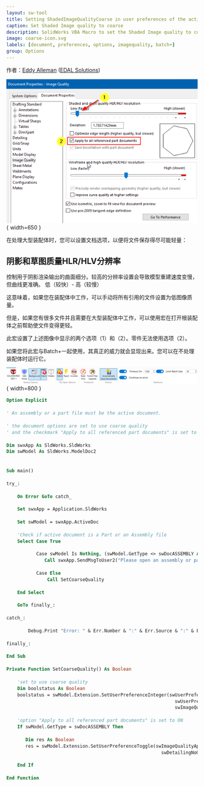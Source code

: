 ```yaml
---
layout: sw-tool
title: Setting ShadedImageQualityCoarse in user preferences of the active document using SOLIDWORKS API
caption: Set Shaded Image quality to coarse
description: SolidWorks VBA Macro to set the Shaded Image quality to coarse in Part and Assembly files. Also the checkmark "Apply to all referenced part documents" is set to ON if the active document is an assembly.
image: coarse-icon.svg
labels: [document, preferences, options, imagequality, batch+]
group: Options
---
```

作者：[Eddy Alleman](https://www.linkedin.com/in/eddyalleman/) ([EDAL Solutions](www.edalsolutions.be))

![将阴影图像质量设置为粗糙](Image-Quality-Coarse.png){ width=650 }

在处理大型装配体时，您可以设置文档选项，以便将文件保存得尽可能轻量：

## 阴影和草图质量HLR/HLV分辨率
控制用于阴影渲染输出的曲面细分。较高的分辨率设置会导致模型重建速度变慢，但曲线更准确。
低（较快）- 高（较慢）

这意味着，如果您在装配体中工作，可以手动将所有引用的文件设置为低图像质量。

但是，如果您有很多文件并且需要在大型装配体中工作，可以使用宏在打开根装配体之前帮助使文件变得更轻。

此宏设置了上述图像中显示的两个选项（1）和（2）。零件无法使用选项（2）。

如果您将此宏与Batch+一起使用，其真正的威力就会显现出来。您可以在不处理装配体时运行它。

![示例设置，让Batch+在后台运行并处理文件的保存](batch-plus-settings.png){ width=800 }

~~~ vb
Option Explicit

' An assembly or a part file must be the active document.

' the document options are set to use coarse quality
' and the checkmark "Apply to all referenced part documents" is set to ON if the active document is an assembly

Dim swxApp As SldWorks.SldWorks
Dim swModel As SldWorks.ModelDoc2


Sub main()

try_:

    On Error GoTo catch_

    Set swxApp = Application.SldWorks
    
    Set swModel = swxApp.ActiveDoc

    'Check if active document is a Part or an Assembly file
    Select Case True
    
           Case swModel Is Nothing, (swModel.GetType <> swDocASSEMBLY And swModel.GetType <> swDocPART)
              Call swxApp.SendMsgToUser2("Please open an assembly or part file", swMbInformation, swMbOk)
                           
           Case Else
               Call SetCoarseQuality
               
    End Select

    GoTo finally_:
    
catch_:

        Debug.Print "Error: " & Err.Number & ":" & Err.Source & ":" & Err.Description
    
finally_:
    
End Sub

Private Function SetCoarseQuality() As Boolean
                  
    'set to use coarse quality
    Dim boolstatus As Boolean
    boolstatus = swModel.Extension.SetUserPreferenceInteger(swUserPreferenceIntegerValue_e.swImageQualityShaded, _
                                                              swUserPreferenceOption_e.swDetailingNoOptionSpecified, _
                                                              swImageQualityShaded_e.swShadedImageQualityCoarse)
        
    'option "Apply to all referenced part documents" is set to ON
    If swModel.GetType = swDocASSEMBLY Then
      
       Dim res As Boolean
       res = swModel.Extension.SetUserPreferenceToggle(swImageQualityApplyToAllReferencedPartDoc, _
                                                         swDetailingNoOptionSpecified, True)
        
    End If
           
End Function
~~~

